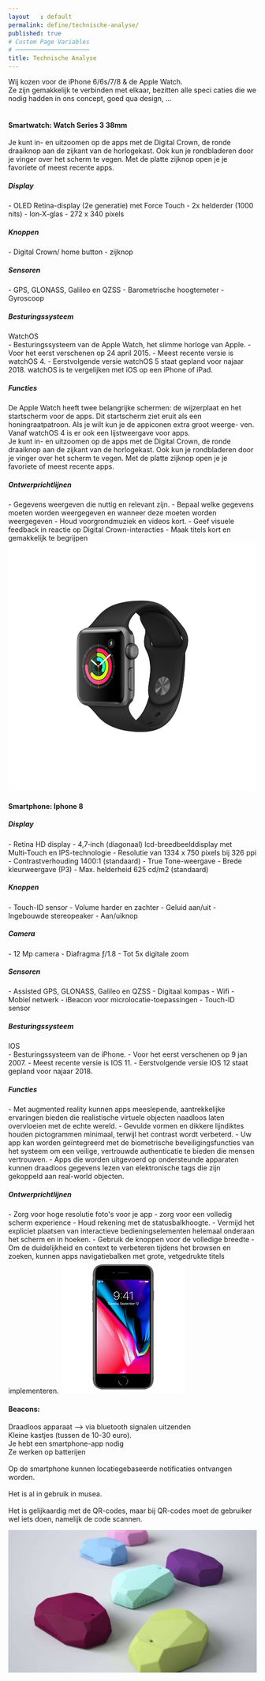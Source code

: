 ```yaml
---
layout   : default
permalink: define/technische-analyse/
published: true
# Custom Page Variables
# ─────────────────────
title: Technische Analyse
---
```

Wij kozen voor de iPhone 6/6s/7/8 & de Apple Watch. <br>
Ze zijn gemakkelijk te verbinden met elkaar, bezitten alle speci caties die we nodig hadden in ons concept, goed qua design, ...<br>
<br>
<h4>Smartwatch: Watch Series 3 38mm</h4>
Je kunt in- en uitzoomen op de apps met de Digital Crown, de ronde draaiknop aan de zijkant van de horlogekast. Ook kun je rondbladeren door je vinger over het scherm te vegen. Met de platte zijknop open je je favoriete of meest recente apps.

<h5>Display</h5>
- OLED Retina-display (2e generatie) met Force Touch
- 2x helderder (1000 nits)
- Ion‑X-glas
- 272 x 340 pixels

<h5>Knoppen</h5>
- Digital Crown/ home button
- zijknop


<h5>Sensoren</h5>
- GPS, GLONASS, Galileo en QZSS
- Barometrische hoogtemeter
- Gyroscoop

<h5>Besturingssysteem</h5>
WatchOS<br>
- Besturingssysteem van de Apple Watch, het slimme horloge van Apple. 
- Voor het eerst verschenen op 24 april 2015.
- Meest recente versie is watchOS 4.
- Eerstvolgende versie watchOS 5 staat gepland voor najaar 2018.
watchOS is te vergelijken met iOS op een iPhone of iPad.<br>

<h5>Functies</h5>
De Apple Watch heeft twee belangrijke schermen: de wijzerplaat en het startscherm voor de apps. Dit startscherm ziet eruit als een honingraatpatroon. Als je wilt kun je de appiconen extra groot weerge- ven. Vanaf watchOS 4 is er ook een lijstweergave voor apps.<br>
Je kunt in- en uitzoomen op de apps met de Digital Crown, de ronde draaiknop aan de zijkant van de horlogekast. Ook kun je rondbladeren door je vinger over het scherm te vegen. Met de platte zijknop open je je favoriete of meest recente apps.<br>

<h5>Ontwerprichtlijnen</h5>
- Gegevens weergeven die nuttig en relevant zijn.
- Bepaal welke gegevens moeten worden weergegeven en wanneer deze moeten worden weergegeven
- Houd voorgrondmuziek en videos kort.
- Geef visuele feedback in reactie op Digital Crown-interacties
- Maak titels kort en gemakkelijk te begrijpen

<img class="img-small" src="../../img/applewatch.png">

<h4>Smartphone: Iphone 8</h4>


<h5>Display</h5>
- Retina HD display
- 4,7‑inch (diagonaal) lcd-breedbeeld­display met Multi‑Touch en IPS-technologie
- Resolutie van 1334 x 750 pixels bij 326 ppi
- Contrast­verhouding 1400:1 (standaard)
- True Tone-weergave
- Brede kleurweer­gave (P3)
- Max. helderheid 625 cd/m2 (standaard)

<h5>Knoppen</h5>
- Touch-ID sensor
- Volume harder en zachter
- Geluid aan/uit
- Ingebouwde stereopeaker
- Aan/uiknop

<h5>Camera</h5>
- 12 Mp camera
- Diafragma ƒ/1.8
- Tot 5x digitale zoom

<h5>Sensoren</h5>
- Assisted GPS, GLONASS, Galileo en QZSS
- Digitaal kompas
- Wifi
- Mobiel netwerk
- iBeacon voor microlocatie-toepassingen
- Touch-ID sensor

<h5>Besturingssysteem</h5>
IOS<br>
- Besturingssysteem van de iPhone. 
- Voor het eerst verschenen op 9 jan 2007.
- Meest recente versie is IOS 11.
- Eerstvolgende versie IOS 12 staat gepland voor najaar 2018.
<br>

<h5>Functies</h5>
- Met augmented reality kunnen apps meeslepende, aantrekkelijke ervaringen bieden die realistische virtuele objecten naadloos laten overvloeien met de echte wereld.
- Gevulde vormen en dikkere lijndiktes houden pictogrammen minimaal, terwijl het contrast wordt verbeterd.
- Uw app kan worden geïntegreerd met de biometrische beveiligingsfuncties van het systeem om een ​​veilige, vertrouwde authenticatie te bieden die mensen vertrouwen.
- Apps die worden uitgevoerd op ondersteunde apparaten kunnen draadloos gegevens lezen van elektronische tags die zijn gekoppeld aan real-world objecten.

<h5>Ontwerprichtlijnen</h5>
- Zorg voor hoge resolutie foto's voor je app
- zorg voor een volledig scherm experience
- Houd rekening met de statusbalkhoogte.
- Vermijd het expliciet plaatsen van interactieve bedieningselementen helemaal onderaan het scherm en in hoeken.
- Gebruik de knoppen voor de volledige breedte
- Om de duidelijkheid en context te verbeteren tijdens het browsen en zoeken, kunnen apps navigatiebalken met grote, vetgedrukte titels implementeren.

<img class="img-small" src="../../img/250x270_1.png">


<h4>Beacons:</h4>

Draadloos apparaat —> via bluetooth signalen uitzenden <br>
Kleine kastjes (tussen de 10-30 euro).<br>
Je hebt een smartphone-app nodig <br>
Ze werken op batterijen<br>
<br>
Op de smartphone kunnen locatiegebaseerde notificaties ontvangen worden.<br>
<br>
Het is al in gebruik in musea.<br>
<br>
Het is gelijkaardig met de QR-codes, maar bij QR-codes moet de gebruiker wel iets doen, namelijk de code scannen.

<img class="img-small" src="../../img/34321863_1005250346315794_4979993590206824448_n.jpg">




